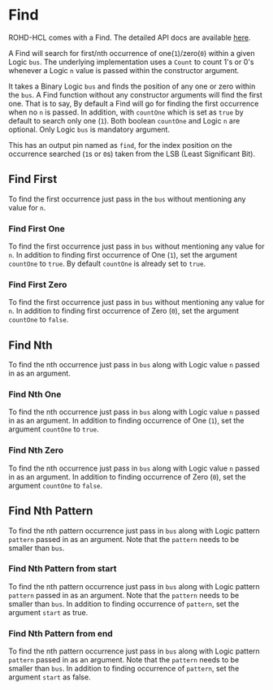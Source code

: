 # Find

ROHD-HCL comes with a Find.  The detailed API docs are available [here](https://intel.github.io/rohd-hcl/rohd_hcl/rohd_hcl-library.html).

A Find will search for first/nth occurrence of one(`1`)/zero(`0`) within a given Logic `bus`.
The underlying implementation uses a `Count` to count 1's or 0's whenever a Logic `n` value
is passed within the constructor argument.

It takes a Binary Logic `bus` and finds the position of any one or zero within the `bus`. A Find function without any constructor arguments will find the first one.
That is to say, By default a Find will go for finding the first occurrence when no `n` is passed. In addition, with `countOne` which is set as `true` by default to
search only one (`1`). Both boolean `countOne` and Logic `n` are optional. Only Logic `bus` is mandatory argument.

This has an output pin named as `find`, for the index position on the occurrence searched (`1`s or `0`s) taken from the LSB (Least Significant Bit).

## Find First

To find the first occurrence just pass in the `bus` without mentioning any value for `n`.

### Find First One

To find the first occurrence just pass in `bus` without mentioning any value for `n`. In addition to finding first occurrence of One (`1`), set the argument `countOne` to `true`.
By default `countOne` is already set to `true`.

### Find First Zero

To find the first occurrence just pass in `bus` without mentioning any value for `n`. In addition to finding first occurrence of Zero (`0`), set the argument `countOne` to `false`.

## Find Nth

To find the nth occurrence just pass in `bus` along with Logic value `n` passed in as an argument.

### Find Nth One

To find the nth occurrence just pass in `bus` along with Logic value `n` passed in as an argument. In addition to finding occurrence of One (`1`), set the argument `countOne` to `true`.

### Find Nth Zero

To find the nth occurrence just pass in `bus` along with Logic value `n` passed in as an argument. In addition to finding occurrence of Zero (`0`), set the argument `countOne` to `false`.

## Find Nth Pattern
To find the nth pattern occurrence just pass in `bus` along with Logic pattern `pattern` passed in as an argument. Note that the `pattern` needs to be smaller than `bus`.

### Find Nth Pattern from start
To find the nth pattern occurrence just pass in `bus` along with Logic pattern `pattern` passed in as an argument. Note that the `pattern` needs to be smaller than `bus`.
In addition to finding occurrence of `pattern`, set the argument `start` as true.

### Find Nth Pattern from end
To find the nth pattern occurrence just pass in `bus` along with Logic pattern `pattern` passed in as an argument. Note that the `pattern` needs to be smaller than `bus`.
In addition to finding occurrence of `pattern`, set the argument `start` as false.
